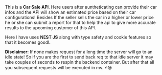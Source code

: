 This is a **Car Sale API**.
Here users after auntheticating can provide their car infos and the API will show an estimated price based on their car configurations! Besides If the seller sells the car in a higher or lower price he or she can submit a report for that to help the api to give more accurate results to the upcoming customer of this API.

Here I have uses **NEST JS** along with type safety and cookie features so that it becomes good!.

**Disclaimer:** If none makes request for a long time the server will go to an idle state! So if you are the first to send back req to that idle server it may take couples of seconds to respin the backend container. But after that all you subsequent requests will be executed in ms. ⚡😎
